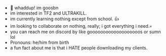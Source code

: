 - 👋 whaddup! im goosbn
-  im interested in TF2 and ULTRAKILL.
-  im currently learning nothing except from school. 👍
-  im looking to collaborate on nothing, really; i got everything i need.💀
-  you can reach me on discord by like gooooooooooooooooooos or sumn lol
-  Pronouns: he/him from birth
-  a fun fact about me is that i HATE people downloading my clients.

<!---
goosbn/goosbn is a ✨ special ✨ repository because its `README.md` (this file) appears on your GitHub profile.
You can click the Preview link to take a look at your changes.
--->

